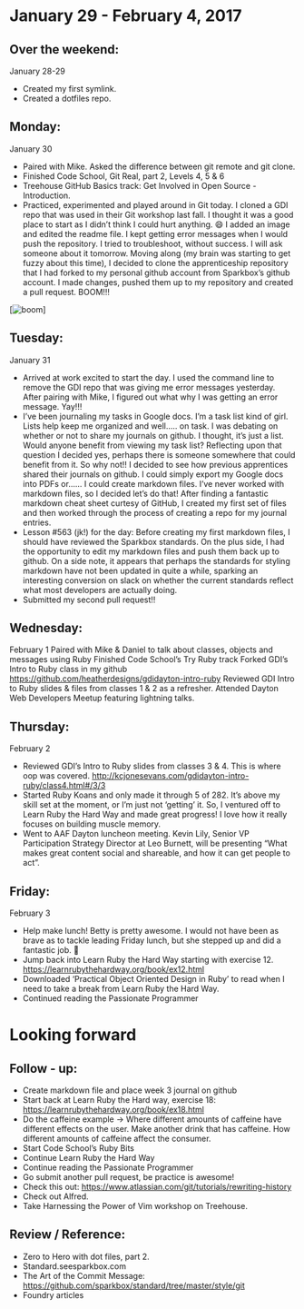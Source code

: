 January 29 - February 4, 2017
=============================

Over the weekend: 
-----------------
January 28-29
* Created my first symlink.
* Created a dotfiles repo.

Monday:
-------
January 30
* Paired with Mike. Asked the difference between git remote and git clone.
* Finished Code School, Git Real, part 2, Levels 4, 5 & 6
* Treehouse GitHub Basics track: Get Involved in Open Source - Introduction.
* Practiced, experimented and played around in Git today. I cloned a GDI repo that was used in their Git workshop last fall. I thought it was a good place to start as I didn’t think I could hurt anything. 😄 I added an image and edited the readme file. I kept getting error messages when I would push the repository. I tried to troubleshoot, without success. I will ask someone about it tomorrow. Moving along (my brain was starting to get fuzzy about this time), I decided to clone the apprenticeship repository that I had forked to my personal github account from Sparkbox’s github account. I made changes, pushed them up to my repository and created a pull request. BOOM!!! 

[![boom]]

Tuesday:
--------
January 31
* Arrived at work excited to start the day. I used the command line to remove the GDI repo that was giving me error messages yesterday. After pairing with Mike, I figured out what why I was getting an error message. Yay!!!
* I’ve been journaling my tasks in Google docs. I’m a task list kind of girl. Lists help keep me organized and well….. on task. I was debating on whether or not to share my journals on github. I thought, it’s just a list. Would anyone benefit from viewing my task list? Reflecting upon that question I decided yes, perhaps there is someone somewhere that could benefit from it. So why not!! I decided to see how previous apprentices shared their journals on github. I could simply export my Google docs into PDFs or…... I could create markdown files. I’ve never worked with markdown files, so I decided let’s do that! After finding a fantastic markdown cheat sheet curtesy of GitHub, I created my first set of files and then worked through the process of creating a repo for my journal entries.
* Lesson #563 (jk!) for the day: Before creating my first markdown files, I should have reviewed the Sparkbox standards. On the plus side, I had the opportunity to edit my markdown files and push them back up to github. On a side note, it appears that perhaps the standards for styling markdown have not been updated in quite a while, sparking an interesting conversion on slack on whether the current standards reflect what most developers are actually doing.  
* Submitted my second pull request!!

Wednesday:
----------
February 1
Paired with Mike & Daniel to talk about classes, objects and messages using Ruby
Finished Code School’s Try Ruby track
Forked GDI’s Intro to Ruby class in my github https://github.com/heatherdesigns/gdidayton-intro-ruby
Reviewed GDI Intro to Ruby slides & files from classes 1 & 2 as a refresher.
Attended Dayton Web Developers Meetup featuring lightning talks. 

Thursday:
---------
February 2
* Reviewed GDI’s Intro to Ruby slides from classes 3 & 4. This is where oop was covered. http://kcjonesevans.com/gdidayton-intro-ruby/class4.html#/3/3
* Started Ruby Koans and only made it through 5 of 282. It’s above my skill set at the moment, or I’m just not ‘getting’ it. So, I ventured off to Learn Ruby the Hard Way and made great progress! I love how it really focuses on building muscle memory.    
* Went to AAF Dayton luncheon meeting. Kevin Lily, Senior VP Participation Strategy Director at Leo Burnett, will be presenting “What makes great content social and shareable, and how it can get people to act”.

Friday:
-------
February 3
* Help make lunch! Betty is pretty awesome. I would not have been as brave as to tackle leading Friday lunch, but she stepped up and did a fantastic job. 👏  
* Jump back into Learn Ruby the Hard Way starting with exercise 12. https://learnrubythehardway.org/book/ex12.html
* Downloaded ‘Practical Object Oriented Design in Ruby’ to read when I need to take a break from Learn Ruby the Hard Way.
* Continued reading the Passionate Programmer

Looking forward
===============

Follow - up:
------------
* Create markdown file and place week 3 journal on github
* Start back at Learn Ruby the Hard way, exercise 18: https://learnrubythehardway.org/book/ex18.html
* Do the caffeine example → Where different amounts of caffeine have different effects on the user. Make another drink that has caffeine. How different amounts of caffeine affect the consumer.
* Start Code School’s Ruby Bits
* Continue Learn Ruby the Hard Way
* Continue reading the Passionate Programmer
* Go submit another pull request, be practice is awesome! 
* Check this out: https://www.atlassian.com/git/tutorials/rewriting-history
* Check out Alfred.
* Take Harnessing the Power of Vim workshop on Treehouse.

Review / Reference:
-------------------
* Zero to Hero with dot files, part 2.
* Standard.seesparkbox.com 
* The Art of the Commit Message: https://github.com/sparkbox/standard/tree/master/style/git
* Foundry articles

[boom]: http://i.giphy.com/xT0GqGUyFPeYYmYD5K.gif
